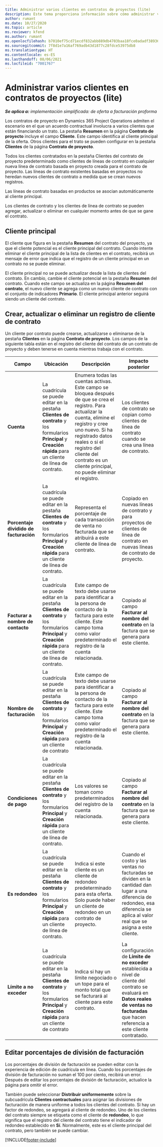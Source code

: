 ```yaml
---
title: Administrar varios clientes en contratos de proyectos (lite)
description: Este tema proporciona información sobre cómo administrar varios clientes en contratos de proyectos.
author: rumant
ms.date: 10/27/2020
ms.topic: article
ms.reviewer: kfend
ms.author: rumant
ms.openlocfilehash: b7010ef75cd71ecdf832abb889db4703baa18fce0adadf3893621c42002fcab9
ms.sourcegitcommit: 7f8d1e7a16af769adb43d1877c28fdce53975db8
ms.translationtype: HT
ms.contentlocale: es-ES
ms.lasthandoff: 08/06/2021
ms.locfileid: "7001767"
---
```

# <a name="manage-multiple-customers-on-project-contracts---lite"></a>Administrar varios clientes en contratos de proyectos (lite)

_**Se aplica a:** implementación simplificada: de oferta a facturación proforma_

Los contratos de proyecto en Dynamics 365 Project Operations admiten el escenario en el que un acuerdo contractual involucra a varios clientes que están financiando un trato. La pestaña **Resumen** en la página **Contrato de proyecto** incluye el campo **Cliente**. Este campo identifica al cliente principal de la oferta. Otros clientes para el trato se pueden configurar en la pestaña **Clientes** de la página **Contrato de proyecto**.

Todos los clientes contratados en la pestaña Clientes del contrato de proyecto predeterminado como clientes de líneas de contrato en cualquier nueva línea de contrato basada en proyecto creada para el contrato de proyecto. Las líneas de contrato existentes basadas en proyectos no heredan nuevos clientes de contrato a medida que se crean nuevos registros.

Las líneas de contrato basadas en productos se asocian automáticamente al cliente principal.

Los clientes de contrato y los clientes de línea de contrato se pueden agregar, actualizar o eliminar en cualquier momento antes de que se gane el contrato.

## <a name="primary-customer"></a>Cliente principal

El cliente que figura en la pestaña **Resumen** del contrato del proyecto, ya que el cliente potencial es el cliente principal del contrato. Cuando intente eliminar el cliente principal de la lista de clientes en el contrato, recibirá un mensaje de error que indica que el registro de un cliente principal en un contrato no se puede eliminar.

El cliente principal no se puede actualizar desde la lista de clientes del contrato. En cambio, cambie el cliente potencial en la pestaña **Resumen** del contrato. Cuando este campo se actualiza en la página **Resumen del contrato**, el nuevo cliente se agrega como un nuevo cliente de contrato con el conjunto de indicadores **Primario**. El cliente principal anterior seguirá siendo un cliente del contrato.

## <a name="create-update-or-delete-a-contract-customer-record"></a>Crear, actualizar o eliminar un registro de cliente de contrato

Un cliente por contrato puede crearse, actualizarse o eliminarse de la pestaña **Clientes** en la página **Contrato de proyecto**. Los campos de la siguiente tabla están en el registro del cliente del contrato de un contrato de proyecto y deben tenerse en cuenta mientras trabaja con el contrato.

| Campo | Ubicación | Descripción | Impacto posterior |
| --- | --- | --- | --- |
| **Cuenta** | La cuadrícula se puede editar en la pestaña **Clientes de contrato** y los formularios **Principal** y **Creación rápida** para un cliente de línea de contrato. | Enumera todas las cuentas activas. Este campo se bloquea después de que se crea el registro. Para actualizar la cuenta, elimine el registro y cree uno nuevo. Si ha registrado datos reales o si el registro del cliente del contrato es un cliente principal, no puede eliminar el registro. | Los clientes de contrato se copian como clientes de línea de contrato cuando se crea una línea de contrato. |
| **Porcentaje dividido de facturación** | La cuadrícula se puede editar en la pestaña **Clientes de contrato** y los formularios **Principal** y **Creación rápida** para un cliente de línea de contrato. | Representa el porcentaje de cada transacción de venta no facturada que se atribuirá a este cliente de línea de contrato. | Copiado en nuevas líneas de contrato y para proyectos de clientes de línea de contrato en nuevas líneas de contrato de proyecto. |
| **Facturar a nombre de contacto** | La cuadrícula se puede editar en la pestaña **Clientes de contrato** y los formularios **Principal** y **Creación rápida** para un cliente de línea de contrato. | Este campo de texto debe usarse para identificar a la persona de contacto de la factura para este cliente. Este campo toma como valor predeterminado el registro de la cuenta relacionada. | Copiado al campo **Facturar al nombre del contrato** en la factura que se genera para este cliente. |
| **Nombre de facturación** | La cuadrícula se puede editar en la pestaña **Clientes de contrato** y los formularios **Principal** y **Creación rápida** para un cliente de contrato | Este campo de texto debe usarse para identificar a la persona de contacto de la factura para este cliente. Este campo toma como valor predeterminado el registro de la cuenta relacionada. | Copiado al campo **Facturar al nombre del contrato** en la factura que se genera para este cliente. |
| **Condiciones de pago** | La cuadrícula se puede editar en la pestaña **Clientes de contrato** y los formularios **Principal** y **Creación rápida** para un cliente de línea de contrato. | Los valores se toman como predeterminados del registro de la cuenta relacionada. | Copiado al campo **Facturar al nombre del contrato** en la factura que se genera para este cliente. |
| **Es redondeo** | La cuadrícula se puede editar en la pestaña **Clientes de contrato** y los formularios **Principal** y **Creación rápida** para un cliente de línea de contrato. | Indica si este cliente es un cliente de redondeo predeterminado para esta oferta. Solo puede haber un cliente de redondeo en un contrato de proyecto. | Cuando el costo y las ventas no facturadas se dividen en la cantidad dan lugar a una diferencia de redondeo, esa diferencia se aplica al valor real que se asigna a este cliente. |
| **Límite a no exceder** | La cuadrícula se puede editar en la pestaña **Clientes de contrato** y los formularios **Principal** y **Creación rápida** para un cliente de contrato | Indica si hay un límite negociado o un tope para el monto total que se facturará al cliente para este contrato. | La configuración de **Límite de no exceder** establecida a nivel de cliente del contrato se evaluará en **Datos reales de ventas no facturadas** que hacen referencia a este cliente contratado. |

## <a name="edit-billing-split-percentages"></a>Editar porcentajes de división de facturación

Los porcentajes de división de facturación se pueden editar con la experiencia de edición de cuadrícula en línea. Cuando los porcentajes de división de facturación no suman el 100 por ciento, recibirá un error. Después de editar los porcentajes de división de facturación, actualice la página para omitir el error.

También puede seleccionar **Distribuir uniformemente** sobre la subcuadrícula **Clientes contractuales** para asignar las divisiones de facturación de manera uniforme a todos los clientes del contrato. Si hay un factor de redondeo, se agregará al cliente de redondeo. Uno de los clientes del contrato siempre se etiqueta como el cliente de **redondeo**, lo que significa que el registro del cliente del contrato tiene el indicador de redondeo establecido en **Sí**. Normalmente, este es el cliente principal del contrato, pero también se puede cambiar.


[!INCLUDE[footer-include](../../includes/footer-banner.md)]